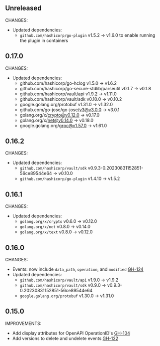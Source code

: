 ## Unreleased

CHANGES:

* Updated dependencies:
  * `github.com/hashicorp/go-plugin` v1.5.2 -> v1.6.0 to enable running the plugin in containers

## 0.17.0

CHANGES:

* Updated dependencies:
  * github.com/hashicorp/go-hclog v1.5.0 -> v1.6.2
  * github.com/hashicorp/go-secure-stdlib/parseutil v0.1.7 -> v0.1.8
  * github.com/hashicorp/vault/api v1.9.2 -> v1.11.0
  * github.com/hashicorp/vault/sdk v0.10.0 -> v0.10.2
  * google.golang.org/protobuf v1.31.0 -> v1.32.0
  * github.com/go-jose/go-jose/v3@v3.0.0 -> v3.0.1
  * golang.org/x/crypto@v0.12.0 -> v0.17.0
  * golang.org/x/net@v0.14.0 -> v0.18.0
  * google.golang.org/grpc@v1.57.0 -> v1.61.0

## 0.16.2

CHANGES:

* Updated dependencies:
  * `github.com/hashicorp/vault/sdk` v0.9.3-0.20230831152851-56ce89544e64 -> v0.10.0
  * `github.com/hashicorp/go-plugin` v1.4.10 -> v1.5.2

## 0.16.1

CHANGES:

* Updated dependencies:
  * `golang.org/x/crypto` v0.6.0 -> v0.12.0
  * `golang.org/x/net` v0.8.0 -> v0.14.0
  * `golang.org/x/text` v0.8.0 -> v0.12.0
## 0.16.0

CHANGES:

* Events: now include `data_path`, `operation`, and `modified` [GH-124](https://github.com/hashicorp/vault-plugin-secrets-kv/pull/124)
* Updated dependencies:
   * `github.com/hashicorp/vault/api` v1.9.0 -> v1.9.2
   * `github.com/hashicorp/vault/sdk` v0.9.0 -> v0.9.3-0.20230831152851-56ce89544e64
   * `google.golang.org/protobuf` v1.30.0 ->  v1.31.0

## 0.15.0

IMPROVEMENTS:

* Add display attributes for OpenAPI OperationID's [GH-104](https://github.com/hashicorp/vault-plugin-secrets-kv/pull/104)
* Add versions to delete and undelete events [GH-122](https://github.com/hashicorp/vault-plugin-secrets-kv/pull/122)
